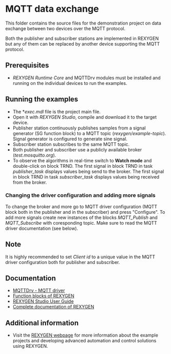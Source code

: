 MQTT data exchange
==============================================

This folder contains the source files for the demonstration project on data
exchange between two devices over the MQTT protocol.

Both the publisher and subscriber stations are implemented in REXYGEN
but any of them can be replaced by another device supporting the MQTT protocol.

## Prerequisites ##
- *REXYGEN Runtime Core* and MQTTDrv modules must be installed and running on the individual 
devices to run the examples.

## Running the examples ##
- The **exec.mdl* file is the project main file.
- Open it with *REXYGEN Studio*, compile and download it to the target device.
- Publisher station continuously publishes samples from a signal generator (SG function block) to a MQTT topic (*rexygen/example-topic*).
Signal generator is configured to generate sine signal.
- Subscriber station subscribes to the same MQTT topic.
- Both publisher and subscriber use a publicly available broker (*test.mosquitto.org*).
- To observe the algorithms in real-time switch to **Watch mode** and double-click on block TRND.
The first signal in block TRND in task *publisher_task* displays values being send to the broker.
The first signal in block TRND in task *subscriber_task* displays values being received from the broker.

### Changing the driver configuration and adding more signals ###
To change the broker and more go to MQTT driver configuration (MQTT block both in the publisher and in the subscriber) and press "Configure". To add more signals create new instances of the blocks *MQTT_Publish* and *MQTT_Subscribe* with coresponding topic. Make sure to read the MQTT driver documentation (see below).

## Note ##
It is highly recommended to set *Client id* to a unique value in the  MQTT driver configuration both for publisher and subscriber.

## Documentation ##

- [MQTTDrv - MQTT driver](https://www.rexygen.com/doc/PDF/ENGLISH/MQTTDrv_ENG.pdf)
- [Function blocks of REXYGEN](https://www.rexygen.com/doc/PDF/ENGLISH/BRef_ENG.pdf)
- [REXYGEN Studio User Guide](https://www.rexygen.com/doc/PDF/ENGLISH/RexygenStudio_ENG.pdf)
- [Complete documentation of REXYGEN](http://www.rexygen.com/documentation-and-support)

## Additional information ##

- Visit the [REXYGEN webpage](http://www.rexygen.com) 
for more information about the example projects and developing advanced 
automation and control solutions using REXYGEN.